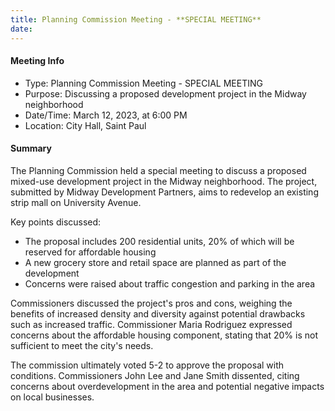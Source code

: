 ```yaml
---
title: Planning Commission Meeting - **SPECIAL MEETING**
date: 
---
```

#### Meeting Info

* Type: Planning Commission Meeting - SPECIAL MEETING
* Purpose: Discussing a proposed development project in the Midway neighborhood
* Date/Time: March 12, 2023, at 6:00 PM
* Location: City Hall, Saint Paul

#### Summary

The Planning Commission held a special meeting to discuss a proposed mixed-use development project in the Midway neighborhood. The project, submitted by Midway Development Partners, aims to redevelop an existing strip mall on University Avenue.

Key points discussed:

* The proposal includes 200 residential units, 20% of which will be reserved for affordable housing
* A new grocery store and retail space are planned as part of the development
* Concerns were raised about traffic congestion and parking in the area

Commissioners discussed the project's pros and cons, weighing the benefits of increased density and diversity against potential drawbacks such as increased traffic. Commissioner Maria Rodriguez expressed concerns about the affordable housing component, stating that 20% is not sufficient to meet the city's needs.

The commission ultimately voted 5-2 to approve the proposal with conditions. Commissioners John Lee and Jane Smith dissented, citing concerns about overdevelopment in the area and potential negative impacts on local businesses.

